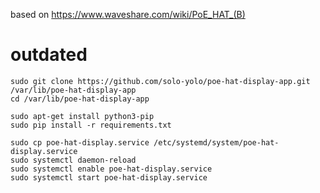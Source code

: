 based on https://www.waveshare.com/wiki/PoE_HAT_(B)

# outdated

```
sudo git clone https://github.com/solo-yolo/poe-hat-display-app.git /var/lib/poe-hat-display-app
cd /var/lib/poe-hat-display-app

sudo apt-get install python3-pip
sudo pip install -r requirements.txt

sudo cp poe-hat-display.service /etc/systemd/system/poe-hat-display.service
sudo systemctl daemon-reload
sudo systemctl enable poe-hat-display.service
sudo systemctl start poe-hat-display.service
```
